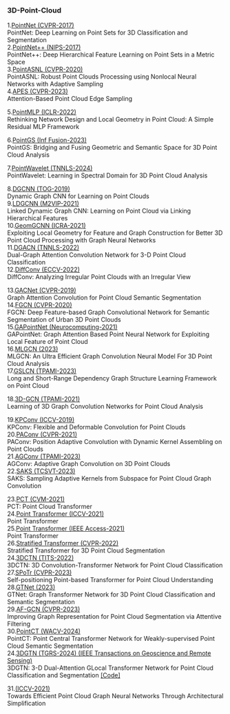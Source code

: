 ### 3D-Point-Cloud
1.[PointNet (CVPR-2017)](https://openaccess.thecvf.com/content_cvpr_2017/papers/Qi_PointNet_Deep_Learning_CVPR_2017_paper.pdf) </br>
PointNet: Deep Learning on Point Sets for 3D Classification and Segmentation </br>
2.[PointNet++ (NIPS-2017)](https://proceedings.neurips.cc/paper_files/paper/2017/file/d8bf84be3800d12f74d8b05e9b89836f-Paper.pdf) </br>
PointNet++: Deep Hierarchical Feature Learning on Point Sets in a Metric Space </br>
3.[PointASNL (CVPR-2020)](https://openaccess.thecvf.com/content_CVPR_2020/papers/Yan_PointASNL_Robust_Point_Clouds_Processing_Using_Nonlocal_Neural_Networks_With_CVPR_2020_paper.pdf) </br>
PointASNL: Robust Point Clouds Processing using Nonlocal Neural Networks with Adaptive Sampling </br>
4.[APES (CVPR-2023)](https://openaccess.thecvf.com/content/CVPR2023/papers/Wu_Attention-Based_Point_Cloud_Edge_Sampling_CVPR_2023_paper.pdf) </br>
Attention-Based Point Cloud Edge Sampling </br>

5.[PointMLP (ICLR-2022)](https://arxiv.org/pdf/2202.07123.pdf) </br>
Rethinking Network Design and Local Geometry in Point Cloud: A Simple Residual MLP Framework </br>

6.[PointGS (Inf Fusion-2023)](https://www.sciencedirect.com/science/article/pii/S1566253522001853?ref=pdf_download&fr=RR-2&rr=87a409e5cc1e0fe3) </br>
PointGS: Bridging and Fusing Geometric and Semantic Space for 3D Point Cloud Analysis </br>

7.[PointWavelet (TNNLS-2024)](https://ieeexplore.ieee.org/stamp/stamp.jsp?tp=&arnumber=10444053) </br>
PointWavelet: Learning in Spectral Domain for 3D Point Cloud Analysis </br>

8.[DGCNN (TOG-2019)](https://dl.acm.org/doi/pdf/10.1145/3326362) </br>
Dynamic Graph CNN for Learning on Point Clouds </br>
9.[LDGCNN (M2VIP-2021)](https://ieeexplore.ieee.org/stamp/stamp.jsp?tp=&arnumber=9665104) </br>
Linked Dynamic Graph CNN: Learning on Point Cloud via Linking Hierarchical Features </br>
10.[GeomGCNN (ICRA-2021)](https://arxiv.org/pdf/2103.15226.pdf) </br>
Exploiting Local Geometry for Feature and Graph Construction for Better 3D Point Cloud Processing with Graph Neural Networks </br>
11.[DGACN (TNNLS-2022)](https://www.researchgate.net/profile/Changqin-Huang/publication/359777102_Dual-Graph_Attention_Convolution_Network_for_3-D_Point_Cloud_Classification/links/62cd01743bbe636e0c56c343/Dual-Graph-Attention-Convolution-Network-for-3-D-Point-Cloud-Classification.pdf) </br>
Dual-Graph Attention Convolution Network for 3-D Point Cloud Classification </br>
12.[DiffConv (ECCV-2022)](https://arxiv.org/pdf/2111.14658.pdf) </br>
DiffConv: Analyzing Irregular Point Clouds with an Irregular View </br>

13.[GACNet (CVPR-2019)](https://openaccess.thecvf.com/content_CVPR_2019/papers/Wang_Graph_Attention_Convolution_for_Point_Cloud_Semantic_Segmentation_CVPR_2019_paper.pdf) </br>
Graph Attention Convolution for Point Cloud Semantic Segmentation </br>
14.[FGCN (CVPR-2020)](https://openaccess.thecvf.com/content_CVPRW_2020/papers/w11/Khan_FGCN_Deep_Feature-Based_Graph_Convolutional_Network_for_Semantic_Segmentation_of_CVPRW_2020_paper.pdf) </br>
FGCN: Deep Feature-based Graph Convolutional Network for Semantic Segmentation of Urban 3D Point Clouds</br>
15.[GAPointNet (Neurocomputing-2021)](https://pdf.sciencedirectassets.com/271597/1-s2.0-S0925231221X00082/1-s2.0-S0925231221001776/main.pdf?X-Amz-Security-Token=IQoJb3JpZ2luX2VjEBwaCXVzLWVhc3QtMSJIMEYCIQDBv%2FlKVZVSNfgF5CE7o6p%2FYDbedqkH7IvoZ1xoTLpvkwIhANWeJ29rRfuR1jap9nIZzveBv5136gu2a9PrC6cXyi%2FHKrsFCKT%2F%2F%2F%2F%2F%2F%2F%2F%2F%2FwEQBRoMMDU5MDAzNTQ2ODY1IgyOHlJTOsVscAgg7t4qjwWhcOI3k%2BJixGqUD7URoJprqLFTj0LVFbSzcwDLiTufS9ch%2FXFuWCCNEPpwdFHczowhp1FYufuGYYRpC7RXS2H%2BKD2z7zs66IYc52U5O5SVDd9g2r16lQUNo5ZiwpR06FOxpDqRv42OAaziGaeIcJtXLzsT2xEaqYQbN27hWYghVRL9l876F8HKNj3B0BgotcQNzsz3HSXjqA41W1IN%2BV0EUCWATVz6NHnOMu8f%2FrlHvtL1xUaiF4rwsWJQ7Me982CR4EUY4QnnRwQqJ8GX22FjYMOEtJhjWOfU2IYHEyyc91XKNGQDhGvyPOsFvdEVfPeOZNLCgnBjrQKvI3l75C3GmixHmALWB59i04%2FtajuqJF%2BmdmoO8ZPVG6BUrZAcRQWGFINkmf9tHMEvqvVULHNefzTULYqsk9QhqKgyyI8kyb9i0bdicvIvpdkwoP233pryY6W7R6NJKYrpvJKQ1Jlh2AkTNjKX11vhPvnZELDYFPGmfFj9sbMhxXAiIcOSKxjOjc9zsx%2Bvk529USDnRdrHfEeD%2FwQniCJeTUpNALL5FV0DqIhA2kZc5C7gj7gZMcel61AQroNO8vbOcGwR%2Fq2yV3VfwCfFVtURrRX0bqL5o9Gl0Ob2XLJjoJuofgYjb8SZPsEaarIB%2B1lrX%2FK%2Fa2CJkzO%2BVWI0mD8VESY7uraZfCO6NmBHZ%2F%2Fv63SFDt5qroSxoQLH30qBUttLHdRARpoQhijItB1otNqJ5lcmDerTM8VQ5v1WphHKbRfU1ADzohBwBjDfy0xGlunDNEe3lVw4A2sSPSEaJzysJJ2lGLJuUuONNu3KcbREEgUVQBlAOxN7Lj34khSNaxWsAZUWf3HprhbS6%2BJouadeOI8uQloPMMDt%2B7IGOrABa%2FqIrUKqWrMVC7TgqmjFEE1xAEWqulJjuStV3n3wGIvbs%2FJp0aQLp7YrYUv1AWm3PeffC0R3qgBrlpC3bOde%2BoR2IGPVe9K4zvvUaw0ludr7%2FiwDn1gpLOn61J8oEPfS7FkFw0M7zeJGCoSAOUdfok8S%2BKUhX6hrqjGwJnPFgW1vJU3SKnoRc7nIhNNyc6bpypHpIHebNMsrv1syTuTFZYzGKfsvvua2uyRi%2B%2FBHOUc%3D&X-Amz-Algorithm=AWS4-HMAC-SHA256&X-Amz-Date=20240604T121214Z&X-Amz-SignedHeaders=host&X-Amz-Expires=300&X-Amz-Credential=ASIAQ3PHCVTYT6BTA7RA%2F20240604%2Fus-east-1%2Fs3%2Faws4_request&X-Amz-Signature=1f7783ac70d3683fb70e51e4f9bbf7bd876b1ae9805c14061f210679ae381f40&hash=c569bf469a82409a98da9fa6b03b4e00cb1088580859a628b723cbf88caa26c6&host=68042c943591013ac2b2430a89b270f6af2c76d8dfd086a07176afe7c76c2c61&pii=S0925231221001776&tid=spdf-ed9cafc6-6877-4ac9-862a-2808cdc39e38&sid=c6cbe12d4124014c552aa527c325cf6e3abbgxrqa&type=client&tsoh=d3d3LnNjaWVuY2VkaXJlY3QuY29t&ua=10165c5f0658065652070e&rr=88e7d47fa9eff5d4&cc=jp) </br>
GAPointNet: Graph Attention Based Point Neural Network for Exploiting Local Feature of Point Cloud </br>
16.[MLGCN (2023)](https://arxiv.org/abs/2303.17748) </br>
MLGCN: An Ultra Efficient Graph Convolution Neural Model For 3D Point Cloud Analysis </br>
17.[GSLCN (TPAMI-2023)](https://ieeexplore.ieee.org/stamp/stamp.jsp?tp=&arnumber=10193837) </br>
Long and Short-Range Dependency Graph Structure Learning Framework on Point Cloud </br>

18.[3D-GCN (TPAMI-2021)](https://ieeexplore.ieee.org/stamp/stamp.jsp?tp=&arnumber=9355025) </br>
Learning of 3D Graph Convolution Networks for Point Cloud Analysis </br>

19.[KPConv (ICCV-2019)](https://openaccess.thecvf.com/content_ICCV_2019/papers/Thomas_KPConv_Flexible_and_Deformable_Convolution_for_Point_Clouds_ICCV_2019_paper.pdf) </br>
KPConv: Flexible and Deformable Convolution for Point Clouds </br>
20.[PAConv (CVPR-2021)](https://openaccess.thecvf.com/content/CVPR2021/papers/Xu_PAConv_Position_Adaptive_Convolution_With_Dynamic_Kernel_Assembling_on_Point_CVPR_2021_paper.pdf) </br>
PAConv: Position Adaptive Convolution with Dynamic Kernel Assembling on Point Clouds </br>
21.[AGConv (TPAMI-2023)](https://arxiv.org/pdf/2206.04665.pdf) </br>
AGConv: Adaptive Graph Convolution on 3D Point Clouds </br>
22.[SAKS (TCSVT-2023)](https://ieeexplore.ieee.org/stamp/stamp.jsp?tp=&arnumber=10091154) </br>
SAKS: Sampling Adaptive Kernels from Subspace for Point Cloud Graph Convolution  </br>

23.[PCT (CVM-2021)](https://link.springer.com/content/pdf/10.1007/s41095-021-0229-5.pdf) </br>
PCT: Point Cloud Transformer  </br>
24.[Point Transformer (ICCV-2021)](https://openaccess.thecvf.com/content/ICCV2021/papers/Zhao_Point_Transformer_ICCV_2021_paper.pdf) </br>
Point Transformer  </br>
25.[Point Transformer (IEEE Access-2021)](https://ieeexplore.ieee.org/stamp/stamp.jsp?arnumber=9552005) </br>
Point Transformer  </br>
26.[Stratified Transformer (CVPR-2022)](https://openaccess.thecvf.com/content/CVPR2022/papers/Lai_Stratified_Transformer_for_3D_Point_Cloud_Segmentation_CVPR_2022_paper.pdf) </br>
Stratified Transformer for 3D Point Cloud Segmentation </br>
24.[3DCTN (TITS-2022)](https://ieeexplore.ieee.org/stamp/stamp.jsp?tp=&arnumber=9861747) </br>
3DCTN: 3D Convolution-Transformer Network for Point Cloud Classification  </br>
27.[SPoTr (CVPR-2023)](https://openaccess.thecvf.com/content/CVPR2023/papers/Park_Self-Positioning_Point-Based_Transformer_for_Point_Cloud_Understanding_CVPR_2023_paper.pdf) </br>
Self-positioning Point-based Transformer for Point Cloud Understanding </br>
28.[GTNet (2023)](https://arxiv.org/pdf/2305.15213) </br>
GTNet: Graph Transformer Network for 3D Point Cloud Classification and Semantic Segmentation </br>
29.[AF-GCN (CVPR-2023)](https://openaccess.thecvf.com/content/CVPR2023/papers/Zhang_Improving_Graph_Representation_for_Point_Cloud_Segmentation_via_Attentive_Filtering_CVPR_2023_paper.pdf) </br>
Improving Graph Representation for Point Cloud Segmentation via Attentive Filtering </br>
30.[PointCT (WACV-2024)](https://openaccess.thecvf.com/content/WACV2024/papers/Tran_PointCT_Point_Central_Transformer_Network_for_Weakly-Supervised_Point_Cloud_Semantic_WACV_2024_paper.pdf) </br>
PointCT: Point Central Transformer Network for Weakly-supervised Point Cloud Semantic Segmentation  </br>
24.[3DGTN (TGRS-2024) (IEEE Transactions on Geoscience and Remote Sensing)](https://ieeexplore.ieee.org/stamp/stamp.jsp?tp=&arnumber=10508408) </br>
3DGTN: 3-D Dual-Attention GLocal Transformer Network for Point Cloud Classification and Segmentation [[Code]](https://github.com/d62lu/3DGTN) </br>

31.[(ICCV-2021)](https://openaccess.thecvf.com/content/ICCV2021W/DLGC/papers/Tailor_Towards_Efficient_Point_Cloud_Graph_Neural_Networks_Through_Architectural_Simplification_ICCVW_2021_paper.pdf) </br>
Towards Efficient Point Cloud Graph Neural Networks Through Architectural Simplification  </br>
